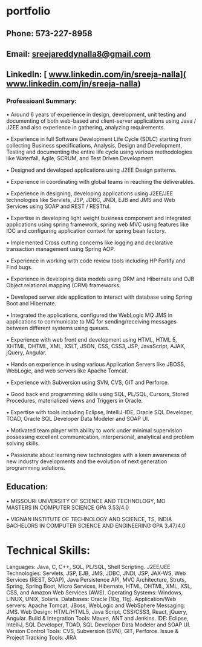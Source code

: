 # portfolio
## Phone: 573-227-8958
## Email:  sreejareddynalla8@gmail.com
## LinkedIn: [ www.linkedin.com/in/sreeja-nalla]( www.linkedin.com/in/sreeja-nalla)

### Professioanl Summary:
•	Around 6 years of experience in design, development, unit testing and documenting of both web-based and client-server applications using Java / J2EE and also experience in gathering, analyzing requirements. 

•	Experience in full Software Development Life Cycle (SDLC) starting from collecting Business specifications, Analysis, Design and Development, Testing and documenting the entire life cycle using various methodologies   like Waterfall, Agile, SCRUM, and Test Driven Development.

•	Designed and developed applications using J2EE Design patterns.	

•	Experience in coordinating with global teams in reaching the deliverables.

•	Experience in designing, developing applications using J2EE/JEE technologies like Servlets, JSP, JDBC, JNDI, EJB and JMS and Web Services using SOAP and REST / RESTful.

•	Expertise in developing light weight business component and integrated applications using spring framework, spring web MVC using features like IOC and configuring application context for spring bean factory.

•	Implemented Cross cutting concerns like logging and declarative transaction management using Spring AOP.

•	Experience in working with code review tools including HP Fortify and Find bugs.

•	Experience in developing data models using ORM and Hibernate and OJB Object relational mapping (ORM) frameworks.

•	Developed server side application to interact with database using Spring Boot and Hibernate.

•	Integrated the applications, configured the WebLogic MQ JMS in applications to communicate to MQ for sending/receiving messages between different systems using queues.

•	Experience with web front end development using HTML, HTML 5, XHTML, DHTML, XML, XSLT, JSON, CSS, CSS3, JSP, JavaScript, AJAX, jQuery, Angular.

•	Hands on experience in using various Application Servers like JBOSS, WebLogic, and web servers like Apache Tomcat.

•	Experience with Subversion using SVN, CVS, GIT and Perforce.

•	Good back end programming skills using SQL, PL/SQL, Cursors, Stored Procedures, materialized views and Triggers in Oracle.

•	Expertise with tools including Eclipse, IntelliJ-IDE, Oracle SQL Developer, TOAD, Oracle SQL Developer Data Modeler and SOAP UI. 

•	Motivated team player with ability to work under minimal supervision possessing excellent communication, interpersonal, analytical and problem solving skills.

•	Passionate about learning new technologies with a keen awareness of new industry developments and the evolution of next generation programming solutions.

## Education:
•	MISSOURI UNIVERSITY OF SCIENCE AND TECHNOLOGY, MO		              
MASTERS IN COMPUTER SCIENCE
GPA 3.53/4.0

•	VIGNAN INSTITUTE OF TECHNOLOGY AND SCIENCE, TS, INDIA		 
BACHELORS IN COMPUTER SCIENCE AND ENGINEERING
GPA 3.47/4.0

# Technical Skills:
Languages: 	Java, C, C++, SQL, PL/SQL, Shell Scripting.
J2EE/JEE Technologies: 	Servlets, JSP, EJB, JMS, JDBC, JNDI, JSP, JAX-WS, Web Services (REST, SOAP), Java Persistence API, MVC Architecture, Struts, Spring, Spring Boot, Micro Services, Hibernate, HTML, DHTML, XML, XSL, CSS, and Amazon Web Services (AWS).
Operating Systems: 	Windows, LINUX, UNIX, Solaris.
Databases: 	Oracle (10g, 11g).
Application/Web servers: 	Apache Tomcat, JBoss,  WebLogic and WebSphere 
Messaging:	JMS.
Web Design: 	HTML/HTML5, Java Script, CSS/CSS3, React, jQuery, Angular.
Build & Integration Tools: 	Maven, ANT and Jenkins.
IDE: 	Eclipse, IntelliJ, SQL Developer, TOAD, SQL Developer Data Modeler and SOAP UI. 
Version Control Tools: 	CVS, Subversion (SVN), GIT, Perforce.
Issue & Project Tracking Tools: 	JIRA
